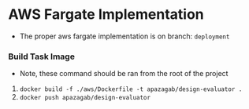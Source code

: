 # AWS Fargate Implementation

 - The proper aws fargate implementation is on branch: `deployment`

### Build Task Image

- Note, these command should be ran from the root of the project

1. `docker build -f ./aws/Dockerfile -t apazagab/design-evaluator .`
2. `docker push apazagab/design-evaluator`

